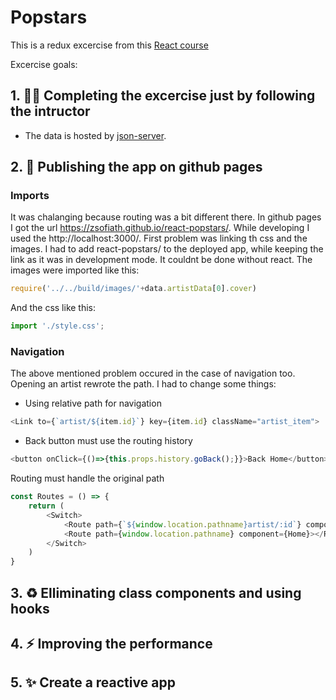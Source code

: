 # Popstars
This is a redux excercise from this [React course](https://www.udemy.com/course/the-complete-react-native-course-create-beautiful-apps/ )

Excercise goals:
## 1. :technologist: Completing the excercise just by following the intructor
* The data is hosted by [json-server](https://github.com/typicode/json-server).
## 2. :rocket: Publishing the app on github pages
### Imports
It was chalanging because routing was a bit different there. In github pages I got the url https://zsofiath.github.io/react-popstars/. While developing I used the http://localhost:3000/.
First problem was linking th css and the images. I had to add react-popstars/ to the deployed app, while keeping the link as it was in development mode. It couldnt be done without react. The images were imported like this:
```js
require('../../build/images/'+data.artistData[0].cover)
```
And the css like this:
```js
import './style.css';
```
### Navigation
The above mentioned problem occured in the case of navigation too. Opening an artist rewrote the path. I had to change some things:
* Using relative path for navigation
```js
<Link to={`artist/${item.id}`} key={item.id} className="artist_item">
```
* Back button must use the routing history
```js
<button onClick={()=>{this.props.history.goBack();}}>Back Home</button>
```
Routing must handle the original path
```js
const Routes = () => {
    return (
        <Switch>
            <Route path={`${window.location.pathname}artist/:id`} component={Artist}></Route>
            <Route path={window.location.pathname} component={Home}></Route>
        </Switch>
    )
}
```

## 3. :recycle: Elliminating class components and using hooks
## 4. :zap: Improving the performance
## 5. :sparkles: Create a reactive app
